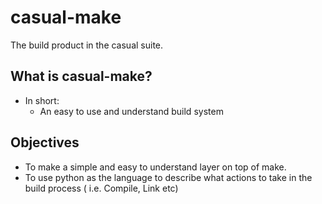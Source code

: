 # casual-make

The build product in the casual suite.

## What is casual-make?

* In short: 
    * An easy to use and understand build system

## Objectives
* To make a simple and easy to understand layer on top of make. 
* To use python as the language to describe what actions to take in the build process ( i.e. Compile, Link etc)
